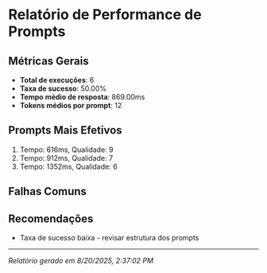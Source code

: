 
# Relatório de Performance de Prompts

## Métricas Gerais
- **Total de execuções**: 6
- **Taxa de sucesso**: 50.00%
- **Tempo médio de resposta**: 869.00ms
- **Tokens médios por prompt**: 12

## Prompts Mais Efetivos
1. Tempo: 616ms, Qualidade: 9
2. Tempo: 912ms, Qualidade: 7
3. Tempo: 1352ms, Qualidade: 6

## Falhas Comuns


## Recomendações
- Taxa de sucesso baixa - revisar estrutura dos prompts

---
*Relatório gerado em 8/20/2025, 2:37:02 PM*
